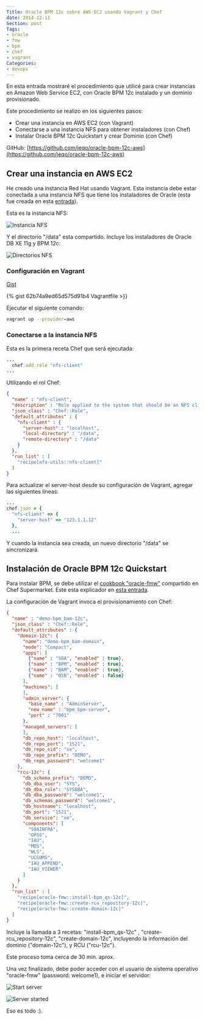```yaml
---
Title: Oracle BPM 12c sobre AWS EC2 usando Vagrant y Chef
date: 2014-12-11
Section: post
Tags: 
- oracle
- fmw
- bpm
- chef
- vagrant
Categories: 
- devops
---
```


En esta entrada mostraré el procedimiento que utilicé para crear
instancias en Amazon Web Service EC2, con Oracle BPM 12c instalado y
un dominio provisionado.

Este procedimiento se realizo en los siguientes pasos:

- Crear una instancia en AWS EC2 (con Vagrant)
- Conectarse a una instancia NFS para obtener instaladores (con Chef)
- Instalar Oracle BPM 12c Quickstart y crear Dominio (con Chef)

GitHub: [https://github.com/jeqo/oracle-bpm-12c-aws](https://github.com/jeqo/oracle-bpm-12c-aws)

## Crear una instancia en AWS EC2 ##

He creado una instancia Red Hat usando Vagrant. Esta instancia debe estar conectada
a una instancia NFS que tiene los instaladores de Oracle (esta fue creada
  en esta [entrada](http://jeqo.github.io/blog/devops/create-nfs-instance-aws-es/)).

Esta es la instancia NFS:

![Instancia NFS](images/2014-12-11-run-bpm-12c-aws/2014-12-11_0836.png "NFS Instance")

Y el directorio "/data" esta compartido. Incluye los instaladores de Oracle DB XE 11g y BPM 12c:

![Directorios NFS](images/2014-12-11-run-bpm-12c-aws/2014-12-11_0841.png "NFS directories")

### Configuración en Vagrant ###

[Gist](https://gist.github.com/jeqo/62b74a9ed65d575d91b4)

{% gist 62b74a9ed65d575d91b4 Vagrantfile >}}

Ejecutar el siguiente comando:

```bash
vagrant up --provider=aws
```

### Conectarse a la instancia NFS ###

Esta es la primera receta Chef que será ejecutada:

```ruby
...
  chef.add_role "nfs-client"
...
```

Utilizando el rol Chef:

```json
{
  "name" : "nfs-client",
  "description" : "Role applied to the system that should be an NFS client tools.",
  "json_class" : "Chef::Role",
  "default_attributes" : {
    "nfs-client" : {
      "server-host" : "localhost",
      "local-directory" : "/data",
      "remote-directory" : "/data"
    }
  },
  "run_list" : [
    "recipe[nfs-utils::nfs-client]"
  ]
}

```

Para actualizar el server-host desde su configuración de Vagrant, agregar las
siguientes líneas:

```ruby
...
chef.json = {
  "nfs-client" => {
    "server-host" => "123.1.1.12"
  },
  ...
```

Y cuando la instancia sea creada, un nuevo directorio "/data" se sincronizará.

## Instalación de Oracle BPM 12c Quickstart ##

Para instalar BPM, se debe utilizar el [cookbook "oracle-fmw"](https://supermarket.chef.io/cookbooks/oracle-fmw)
compartido en Chef Supermarket. Este esta explicador en [esta entrada](http://jeqo.github.io/blog/devops/chef-cookbook-oracle-fmw-12c-es/).

La configuración de Vagrant invoca el provisionamiento con Chef:

```json
{
  "name" : "demo-bpm_bam-12c",
  "json_class" : "Chef::Role",
  "default_attributes" : {
    "domain-12c": {
      "name": "demo-bpm_bam-domain",
      "mode": "Compact",
      "apps": [
        {"name" : "SOA", "enabled" : true},
        {"name" : "BPM", "enabled" : true},
        {"name" : "BAM", "enabled" : true},
        {"name" : "OSB", "enabled" : false}
      ],
      "machines": [
      ],
      "admin_server": {
        "base_name" : "AdminServer",
        "new_name" : "bpm_bpm-server",
        "port" : "7001"
      },
      "managed_servers": [
      ],
      "db_repo_host": "localhost",
      "db_repo_port": "1521",
      "db_repo_sid": "xe",
      "db_repo_prefix": "DEMO",
      "db_repo_password": "welcome1"
    },
    "rcu-12c": {
      "db_schema_prefix": "DEMO",
      "db_dba_user": "SYS",
      "db_dba_role": "SYSDBA",
      "db_dba_password": "welcome1",
      "db_schemas_password": "welcome1",
      "db_hostname": "localhost",
      "db_port": "1521",
      "db_service": "xe",
      "components": [
        "SOAINFRA",
        "OPSS",
        "IAU",
        "MDS",
        "WLS",
        "UCSUMS",
        "IAU_APPEND",
        "IAU_VIEWER"
      ]
    }
  },
  "run_list" : [
    "recipe[oracle-fmw::install-bpm_qs-12c]",
    "recipe[oracle-fmw::create-rcu_repository-12c]",
    "recipe[oracle-fmw::create-domain-12c]"
  ]
}
```

Incluye la llamada a 3 recetas: "install-bpm_qs-12c" , "create-rcu_repository-12c",
"create-domain-12c", incluyendo la información del dominio ("domain-12c"), y RCU ("rcu-12c").

Este proceso toma cerca de 30 min. aprox.

Una vez finalizado, debe poder acceder con el usuario de sistema operativo "oracle-fmw" (password: welcome1), e iniciar el servidor:

![Start server](images/2014-12-11-run-bpm-12c-aws/2014-12-11_0930.png "Stating WebLogic Server")

![Server started](raw/gh-pages/images/2014-12-11-run-bpm-12c-aws/2014-12-11_0931.png "WebLogic Server with BPM started")

Eso es todo :).

